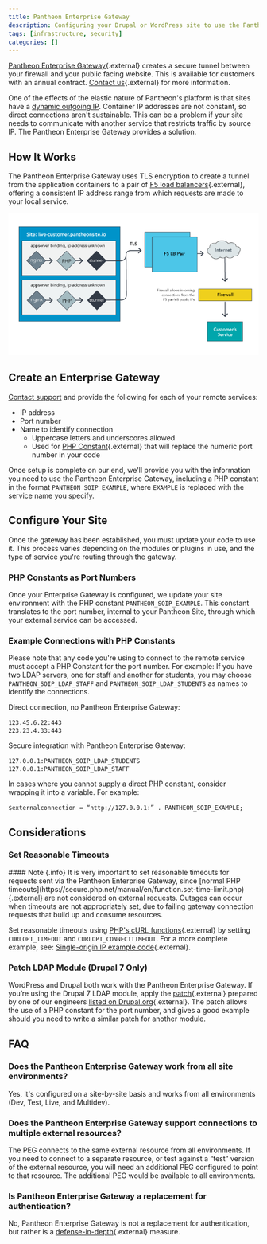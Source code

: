 ```yaml
---
title: Pantheon Enterprise Gateway
description: Configuring your Drupal or WordPress site to use the Pantheon Enterprise Gateway as a defense-in-depth solution to access systems behind firewalls.
tags: [infrastructure, security]
categories: []
---
```

[Pantheon Enterprise Gateway](https://pantheon.io/features/secure-integration){.external} creates a secure tunnel between your firewall and your public facing website. This is available for customers with an annual contract. [Contact us](https://pantheon.io/contact-us){.external} for more information.

One of the effects of the elastic nature of Pantheon's platform is that sites have a [dynamic outgoing IP](/docs/outgoing-ips/). Container IP addresses are not constant, so direct connections aren't sustainable. This can be a problem if your site needs to communicate with another service that restricts traffic by source IP. The Pantheon Enterprise Gateway provides a solution.

## How It Works
The Pantheon Enterprise Gateway uses TLS encryption to create a tunnel from the application containers to a pair of [F5 load balancers](https://f5.com/glossary/load-balancer){.external}, offering a consistent IP address range from which requests are made to your local service.

![pantheon enterprise gateway](/source/docs/assets/images/PEG_diagram.png)

## Create an Enterprise Gateway
[Contact support](/docs/support) and provide the following for each of your remote services:

* IP address
* Port number
* Name to identify connection
   - Uppercase letters and underscores allowed
  -  Used for [PHP Constant](https://secure.php.net/manual/en/language.constants.php){.external} that will replace the numeric port number in your code

Once setup is complete on our end, we'll provide you with the information you need to use the Pantheon Enterprise Gateway, including a PHP constant in the format `PANTHEON_SOIP_EXAMPLE`, where `EXAMPLE` is replaced with the service name you specify.

## Configure Your Site

Once the gateway has been established, you must update your code to use it. This process varies depending on the modules or plugins in use, and the type of service you're routing through the gateway.

### PHP Constants as Port Numbers

Once your Enterprise Gateway is configured, we update your site environment with the PHP constant `PANTHEON_SOIP_EXAMPLE`. This constant translates to the port number, internal to your Pantheon Site, through which your external service can be accessed.

###  Example Connections with PHP Constants

Please note that any code you're using to connect to the remote service must accept a PHP Constant for the port number. For example: If you have two LDAP servers, one for staff and another for students, you may choose `PANTHEON_SOIP_LDAP_STAFF` and `PANTHEON_SOIP_LDAP_STUDENTS` as names to identify the connections.

Direct connection, no Pantheon Enterprise Gateway:
```nohighlight
123.45.6.22:443
223.23.4.33:443
```

Secure integration with Pantheon Enterprise Gateway:
```nohighlight
127.0.0.1:PANTHEON_SOIP_LDAP_STUDENTS
127.0.0.1:PANTHEON_SOIP_LDAP_STAFF
```

In cases where you cannot supply a direct PHP constant, consider wrapping it into a variable. For example:

```nohighlight
$externalconnection = “http://127.0.0.1:” . PANTHEON_SOIP_EXAMPLE;
```

## Considerations
### Set Reasonable Timeouts
<div class="alert alert-info" markdown="1">
#### Note {.info}
It is very important to set reasonable timeouts for requests sent via the Pantheon Enterprise Gateway, since [normal PHP timeouts](https://secure.php.net/manual/en/function.set-time-limit.php){.external} are not considered on external requests. Outages can occur when timeouts are not appropriately set, due to failing gateway connection requests that build up and consume resources.
</div>

Set reasonable timeouts using [PHP's cURL functions](https://secure.php.net/manual/en/function.curl-setopt.php){.external} by setting `CURLOPT_TIMEOUT` and `CURLOPT_CONNECTTIMEOUT`. For a more complete example, see: [Single-origin IP example code](https://github.com/pantheon-systems/soip-example){.external}.

### Patch LDAP Module (Drupal 7 Only)
WordPress and Drupal both work with the Pantheon Enterprise Gateway. If you’re using the Drupal 7 LDAP module, apply the [patch](https://www.drupal.org/files/issues/ldap_php-constant-port_1.patch){.external} prepared by one of our engineers [listed on Drupal.org](https://www.drupal.org/node/2283273){.external}. The patch allows the use of a PHP constant for the port number, and gives a good example should you need to write a similar patch for another module.

## FAQ

### Does the Pantheon Enterprise Gateway work from all site environments?

Yes, it's configured on a site-by-site basis and works from all environments (Dev, Test, Live, and Multidev).

### Does the Pantheon Enterprise Gateway support connections to multiple external resources?
The PEG connects to the same external resource from all environments. If you need to connect to a separate resource, or test against a “test” version of the external resource, you will need an additional PEG configured to point to that resource. The additional PEG would be available to all environments.

### Is Pantheon Enterprise Gateway a replacement for authentication?

No, Pantheon Enterprise Gateway is not a replacement for authentication, but rather is a [defense-in-depth](https://en.wikipedia.org/wiki/Defense_in_depth_%28computing%29){.external} measure.
